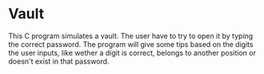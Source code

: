 # Vault
This C program simulates a vault. The user have to try to open it by typing the correct password. The program will give some tips based on the digits the user inputs, like wether a digit is correct, belongs to another position or doesn't exist in that password. 
